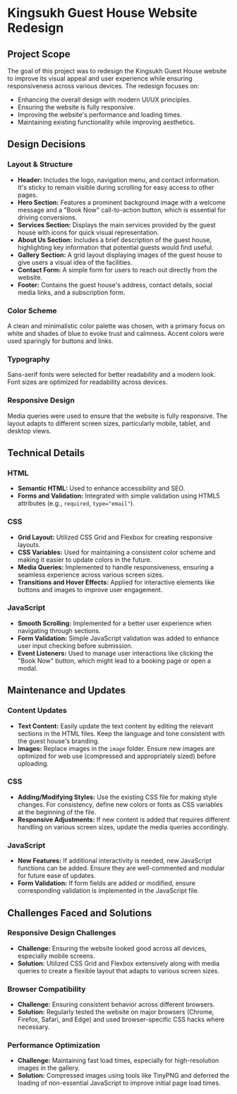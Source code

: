 # Kingsukh Guest House Website Redesign

## Project Scope
The goal of this project was to redesign the Kingsukh Guest House website to improve its visual appeal and user experience while ensuring responsiveness across various devices. The redesign focuses on:

- Enhancing the overall design with modern UI/UX principles.
- Ensuring the website is fully responsive.
- Improving the website's performance and loading times.
- Maintaining existing functionality while improving aesthetics.

## Design Decisions

### Layout & Structure
- **Header:** Includes the logo, navigation menu, and contact information. It's sticky to remain visible during scrolling for easy access to other pages.
- **Hero Section:** Features a prominent background image with a welcome message and a "Book Now" call-to-action button, which is essential for driving conversions.
- **Services Section:** Displays the main services provided by the guest house with icons for quick visual representation.
- **About Us Section:** Includes a brief description of the guest house, highlighting key information that potential guests would find useful.
- **Gallery Section:** A grid layout displaying images of the guest house to give users a visual idea of the facilities.
- **Contact Form:** A simple form for users to reach out directly from the website.
- **Footer:** Contains the guest house's address, contact details, social media links, and a subscription form.

### Color Scheme
A clean and minimalistic color palette was chosen, with a primary focus on white and shades of blue to evoke trust and calmness. Accent colors were used sparingly for buttons and links.

### Typography
Sans-serif fonts were selected for better readability and a modern look. Font sizes are optimized for readability across devices.

### Responsive Design
Media queries were used to ensure that the website is fully responsive. The layout adapts to different screen sizes, particularly mobile, tablet, and desktop views.

## Technical Details

### HTML
- **Semantic HTML:** Used to enhance accessibility and SEO.
- **Forms and Validation:** Integrated with simple validation using HTML5 attributes (e.g., `required`, `type="email"`).

### CSS
- **Grid Layout:** Utilized CSS Grid and Flexbox for creating responsive layouts.
- **CSS Variables:** Used for maintaining a consistent color scheme and making it easier to update colors in the future.
- **Media Queries:** Implemented to handle responsiveness, ensuring a seamless experience across various screen sizes.
- **Transitions and Hover Effects:** Applied for interactive elements like buttons and images to improve user engagement.

### JavaScript
- **Smooth Scrolling:** Implemented for a better user experience when navigating through sections.
- **Form Validation:** Simple JavaScript validation was added to enhance user input checking before submission.
- **Event Listeners:** Used to manage user interactions like clicking the "Book Now" button, which might lead to a booking page or open a modal.

## Maintenance and Updates

### Content Updates
- **Text Content:** Easily update the text content by editing the relevant sections in the HTML files. Keep the language and tone consistent with the guest house's branding.
- **Images:** Replace images in the `image` folder. Ensure new images are optimized for web use (compressed and appropriately sized) before uploading.

### CSS
- **Adding/Modifying Styles:** Use the existing CSS file for making style changes. For consistency, define new colors or fonts as CSS variables at the beginning of the file.
- **Responsive Adjustments:** If new content is added that requires different handling on various screen sizes, update the media queries accordingly.

### JavaScript
- **New Features:** If additional interactivity is needed, new JavaScript functions can be added. Ensure they are well-commented and modular for future ease of updates.
- **Form Validation:** If form fields are added or modified, ensure corresponding validation is implemented in the JavaScript file.

## Challenges Faced and Solutions

### Responsive Design Challenges
- **Challenge:** Ensuring the website looked good across all devices, especially mobile screens.
- **Solution:** Utilized CSS Grid and Flexbox extensively along with media queries to create a flexible layout that adapts to various screen sizes.

### Browser Compatibility
- **Challenge:** Ensuring consistent behavior across different browsers.
- **Solution:** Regularly tested the website on major browsers (Chrome, Firefox, Safari, and Edge) and used browser-specific CSS hacks where necessary.

### Performance Optimization
- **Challenge:** Maintaining fast load times, especially for high-resolution images in the gallery.
- **Solution:** Compressed images using tools like TinyPNG and deferred the loading of non-essential JavaScript to improve initial page load times.

